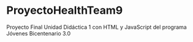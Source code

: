 # ProyectoHealthTeam9
Proyecto Final Unidad Didáctica 1 con HTML y JavaScript del programa Jóvenes Bicentenario 3.0
